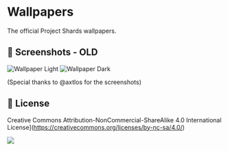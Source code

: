 # Wallpapers

The official Project Shards wallpapers.


## 📸 Screenshots - **OLD**

![Wallpaper Light](https://cdn.discordapp.com/attachments/842491569176051712/1086701065883361340/Screenshot_from_2023-03-18_18-21-01.png)
![Wallpaper Dark](https://cdn.discordapp.com/attachments/842491569176051712/1086701066130817175/Screenshot_from_2023-03-18_18-20-51.png)

(Special thanks to @axtlos for the screenshots)

## 📜 License
Creative Commons Attribution-NonCommercial-ShareAlike 4.0 International License](https://creativecommons.org/licenses/by-nc-sa/4.0/)

![](https://git.getcryst.al/crystal/misc/branding/-/raw/main/banners/README-banner.png)
